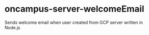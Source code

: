 # oncampus-server-welcomeEmail
Sends welcome email when user created from GCP server written in Node.js
